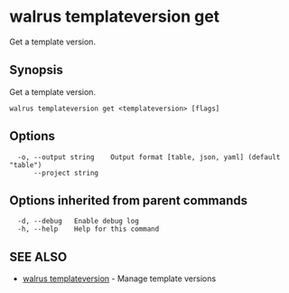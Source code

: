 # walrus templateversion get

Get a template version.

## Synopsis

Get a template version.

```
walrus templateversion get <templateversion> [flags]
```

## Options

```
  -o, --output string    Output format [table, json, yaml] (default "table")
      --project string   
```

## Options inherited from parent commands

```
  -d, --debug   Enable debug log
  -h, --help    Help for this command
```

## SEE ALSO

* [walrus templateversion](walrus_templateversion)	 - Manage template versions


